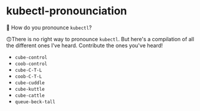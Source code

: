 # kubectl-pronounciation
🤔 How do you pronounce `kubectl`?

🙃There is no right way to pronounce `kubectl`. But here's a compilation of all the different ones I've heard.
Contribute the ones you've heard!

* `cube-control`
* `coob-control`
* `cube-C-T-L`
* `coob-C-T-L`
* `cube-cuddle`
* `cube-kuttle`
* `cube-cattle`
* `queue-beck-tall`
